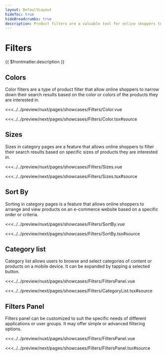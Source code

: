 ```yaml
---
layout: DefaultLayout
hideToc: true
hideBreadcrumbs: true
description: Product filters are a valuable tool for online shoppers to quickly and easily find the products they are looking for on e-commerce websites.
---
```

# Filters

{{ $frontmatter.description }}

## Colors

Color filters are a type of product filter that allow online shoppers to narrow down their search results based on the color or colors of the products they are interested in.

<Showcase showcase-name="Filters/Color" style="min-height:500px">

<!-- vue -->
<<<../../preview/nuxt/pages/showcases/Filters/Color.vue
<!-- end vue -->
<!-- react -->
<<<../../preview/next/pages/showcases/Filters/Color.tsx#source
<!-- end react -->
</Showcase>

## Sizes

Sizes in category pages are a feature that allows online shoppers to filter their search results based on specific sizes of products they are interested in.

<Showcase showcase-name="Filters/Sizes">

<!-- vue -->
<<<../../preview/nuxt/pages/showcases/Filters/Sizes.vue
<!-- end vue -->
<!-- react -->
<<<../../preview/next/pages/showcases/Filters/Sizes.tsx#source
<!-- end react -->
</Showcase>

## Sort By

Sorting in category pages is a feature that allows online shoppers to arrange and view products on an e-commerce website based on a specific order or criteria.

<Showcase showcase-name="Filters/SortBy">

<!-- vue -->
<<<../../preview/nuxt/pages/showcases/Filters/SortBy.vue
<!-- end vue -->
<!-- react -->
<<<../../preview/next/pages/showcases/Filters/SortBy.tsx#source
<!-- end react -->

</Showcase>

## Category list

Category list allows users to browse and select categories of content or products on a mobile device. It can be expanded by tapping a selected button.

<Showcase showcase-name="Filters/CategoryList" style="min-height:1500px">

<!-- vue -->
<<<../../preview/nuxt/pages/showcases/Filters/FiltersPanel.vue
<!-- end vue -->
<!-- react -->
<<<../../preview/next/pages/showcases/Filters/CategoryList.tsx#source
<!-- end react -->

</Showcase>

## Filters Panel

Filters panel can be customized to suit the specific needs of different applications or user groups. It may offer simple or advanced filtering options.

<Showcase showcase-name="Filters/FiltersPanel" style="min-height:1500px">

<!-- vue -->
<<<../../preview/nuxt/pages/showcases/Filters/FiltersPanel.vue
<!-- end vue -->
<!-- react -->
<<<../../preview/next/pages/showcases/Filters/FiltersPanel.tsx#source
<!-- end react -->

</Showcase>
